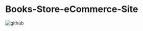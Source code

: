 # Books-Store-eCommerce-Site

![github](https://user-images.githubusercontent.com/76037316/109707182-eadde700-7baa-11eb-881a-4ec92565ce71.PNG)

